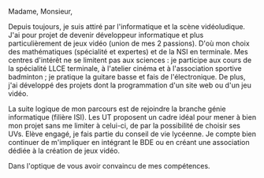 Madame, Monsieur,

Depuis toujours, je suis attiré par l'informatique et la scène vidéoludique. J'ai pour projet de devenir développeur informatique et plus particulièrement de jeux vidéo (union de mes 2 passions). D'où mon choix des mathématiques (spécialité et expertes) et de la NSI en terminale. Mes centres d'intérêt ne se limitent pas aux sciences : je participe aux cours de la spécialité LLCE terminale, à l'atelier cinéma et à l'association sportive badminton ; je pratique la guitare basse et fais de l'électronique. De plus, j'ai développé des projets dont la programmation d'un site web ou d'un jeu vidéo.

La suite logique de mon parcours est de rejoindre la branche génie informatique (filière ISI). Les UT proposent un cadre idéal pour mener à bien mon projet sans me limiter à celui-ci, de par la possibilité de choisir ses UVs. Elève engagé, je fais partie du conseil de vie lycéenne. Je compte bien continuer de m'impliquer en intégrant le BDE ou en créant une association dédiée à la création de jeux vidéo.

Dans l'optique de vous avoir convaincu de mes compétences.